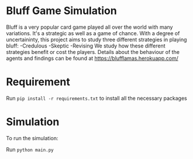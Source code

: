 # Bluff Game Simulation
Bluff is a very popular card game played all over the world with many variations. It's a strategic as well as a game of chance. With a degree of uncertaininty, this project aims to study three different strategies in playing bluff:
-Credulous
-Skeptic
-Revising
We study how these different strategies benefit or cost the players.
Details about the behaviour of the agents and findings can be found at https://blufflamas.herokuapp.com/

# Requirement

Run `pip install -r requirements.txt` to install all the necessary packages

# Simulation
To run the simulation:

Run `python main.py`

